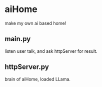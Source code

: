 # aiHome

make my own ai based home!




## main.py

listen user talk, and ask httpServer for result.


## httpServer.py

brain of aiHome, loaded LLama.








